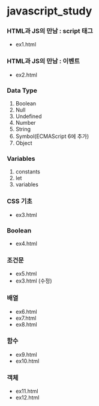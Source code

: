 # javascript_study

### HTML과 JS의 만남 : script 태그

-   ex1.html

### HTML과 JS의 만남 : 이벤트

-   ex2.html

### Data Type

1. Boolean
2. Null
3. Undefined
4. Number
5. String
6. Symbol(ECMAScript 6에 추가)
7. Object

### Variables

1. constants
2. let
3. variables

### CSS 기초

-   ex3.html

### Boolean

-   ex4.html

### 조건문

-   ex5.html
-   ex3.html (수정)

### 배열

-   ex6.html
-   ex7.html
-   ex8.html

### 함수

-   ex9.html
-   ex10.html

### 객체

-   ex11.html
-   ex12.html
